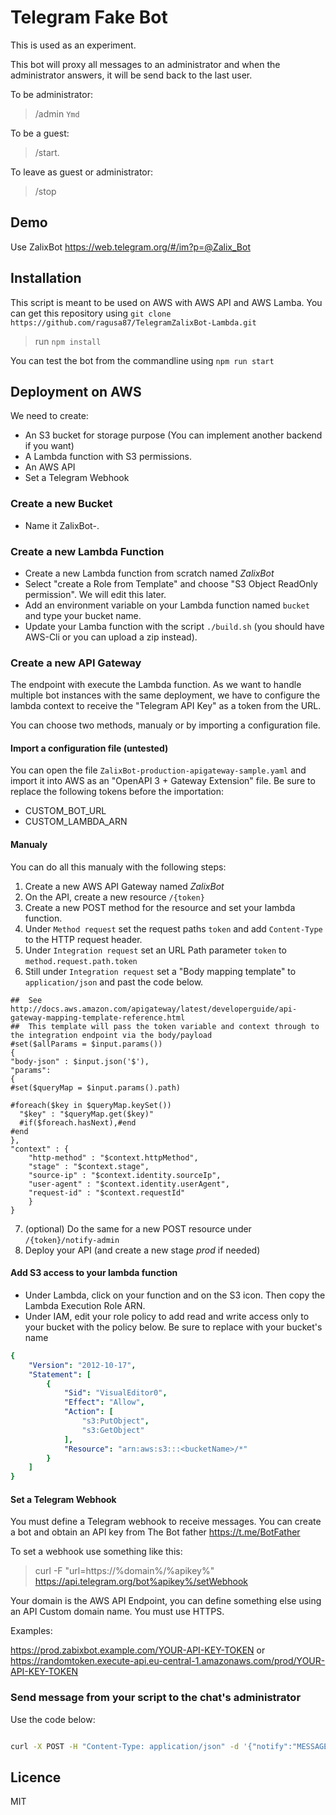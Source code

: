 # Telegram Fake Bot

This is used as an experiment.

This bot will proxy all messages to an administrator and when the administrator answers, it will be send back to the last user.

To be administrator:

 > /admin `Ymd`

To be a guest:

 > /start.

To leave as guest or administrator:

 > /stop


## Demo
Use ZalixBot <https://web.telegram.org/#/im?p=@Zalix_Bot>

## Installation
This script is meant to be used on AWS with AWS API and AWS Lamba.
You can get this repository using `git clone https://github.com/ragusa87/TelegramZalixBot-Lambda.git`
> run `npm install`

You can test the bot from the commandline using `npm run start`

## Deployment on AWS

We need to create:
- An S3 bucket for storage purpose (You can implement another backend if you want)
- A Lambda function with S3 permissions.
- An AWS API
- Set a Telegram Webhook


### Create a new Bucket
- Name it ZalixBot-<something>.

### Create a new Lambda Function
- Create a new Lambda function from scratch named *ZalixBot*
- Select "create a Role from Template" and choose "S3 Object ReadOnly permission". We will edit this later.
- Add an environment variable on your Lambda function named `bucket` and type your bucket name.
- Update your Lamba function with the script `./build.sh` (you should have AWS-Cli or you can upload a zip instead).

### Create a new API Gateway
The endpoint with execute the Lambda function.
As we want to handle multiple bot instances with the same deployment,
we have to configure the lambda context to receive the "Telegram API Key" as a token from the URL.

You can choose two methods, manualy or by importing a configuration file.

#### Import a configuration file (untested)
You can open the file `ZalixBot-production-apigateway-sample.yaml` and import it into AWS as an "OpenAPI 3 + Gateway Extension" file.
Be sure to replace the following tokens before the importation:
 * CUSTOM_BOT_URL
 * CUSTOM_LAMBDA_ARN

#### Manualy
You can do all this manualy with the following steps:

1. Create a new AWS API Gateway named *ZalixBot*
2. On the API, create a new resource `/{token}`
3. Create a new POST method for the resource and set your lambda function.
4. Under `Method request` set the request paths `token` and add `Content-Type` to the HTTP request header.
5. Under `Integration request` set an URL Path parameter `token` to `method.request.path.token`
6. Still under `Integration request` set a "Body mapping template" to `application/json` and past the code below.
```
##  See http://docs.aws.amazon.com/apigateway/latest/developerguide/api-gateway-mapping-template-reference.html
##  This template will pass the token variable and context through to the integration endpoint via the body/payload
#set($allParams = $input.params())
{
"body-json" : $input.json('$'),
"params":
{
#set($queryMap = $input.params().path)

#foreach($key in $queryMap.keySet())
  "$key" : "$queryMap.get($key)"
  #if($foreach.hasNext),#end
#end
},
"context" : {
    "http-method" : "$context.httpMethod",
    "stage" : "$context.stage",
    "source-ip" : "$context.identity.sourceIp",
    "user-agent" : "$context.identity.userAgent",
    "request-id" : "$context.requestId"
    }
}

```
7. (optional) Do the same for a new POST resource under `/{token}/notify-admin`
8. Deploy your API (and create a new stage *prod* if needed)

#### Add S3 access to your lambda function
- Under Lambda, click on your function and on the S3 icon. Then copy the Lambda Execution Role ARN.
- Under IAM, edit your role policy to add read and write access only to your bucket with the policy below. Be sure to replace <bucketName> with your bucket's name
```yml
{
    "Version": "2012-10-17",
    "Statement": [
        {
            "Sid": "VisualEditor0",
            "Effect": "Allow",
            "Action": [
                "s3:PutObject",
                "s3:GetObject"
            ],
            "Resource": "arn:aws:s3:::<bucketName>/*"
        }
    ]
}
```


#### Set a Telegram Webhook
You must define a Telegram webhook to receive messages.
You can create a bot and obtain an API key from The Bot father <https://t.me/BotFather>

To set a webhook use something like this:

> curl -F "url=https://%domain%/%apikey%" https://api.telegram.org/bot%apikey%/setWebhook

Your domain is the AWS API Endpoint, you can define something else using an API Custom domain name.
You must use HTTPS.

Examples:

<https://prod.zabixbot.example.com/YOUR-API-KEY-TOKEN> or <https://randomtoken.execute-api.eu-central-1.amazonaws.com/prod/YOUR-API-KEY-TOKEN>

### Send message from your script to the chat's administrator

Use the code below:
```bash

curl -X POST -H "Content-Type: application/json" -d '{"notify":"MESSAGE"}' https://prod.zabixbot.example.com/YOUR-API-KEY-TOKEN/notify-admin
```

## Licence
MIT
